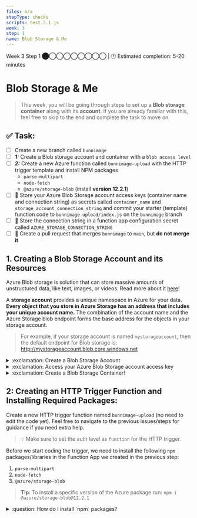 ```yaml
---
files: n/a
stepType: checks
scripts: test.3.1.js
week: 3
step: 1
name: Blob Storage & Me
---
```


Week 3 Step 1 ⬤◯◯◯◯◯◯◯◯ | 🕐 Estimated completion: 5-20 minutes
# Blob Storage & Me
> This week, you will be going through steps to set up a **Blob storage container** along with its **account**. If you are already familiar with this, feel free to skip to the end and complete the task to move on.

## ✅  Task:
- [ ]  Create a new branch called `bunnimage`
- [ ]  ***1:*** Create a Blob storage account and container with a `blob access level`
- [ ]  ***2:*** Create a new Azure function called `bunnimage-upload` with the HTTP trigger template and install NPM packages 
    - `parse-multipart`
    - `node-fetch`
    - `@azure/storage-blob` (install **version 12.2.1**)
- [ ]  🚀 Store your Azure Blob Storage account access keys (container name and connection string) as secrets called `container_name` and `storage_account_connection_string` and commit your starter (template) function code to `bunnimage-upload/index.js` on the `bunnimage` branch
- [ ]  🚀 Store the connection string in a function app configuration secret called `AZURE_STORAGE_CONNECTION_STRING`
- [ ] 🚀 Create a pull request that merges `bunnimage` to `main`, but **do not merge it**

## 1. Creating a Blob Storage Account and its Resources

Azure Blob storage is solution that can store massive amounts of unstructured data, like text, images, or videos. Read more about it [here](https://docs.microsoft.com/en-us/azure/storage/blobs/storage-blobs-introduction)!

A **storage account** provides a unique namespace in Azure for your data. **Every object that you store in Azure Storage has an address that includes your unique account name.** The combination of the account name and the Azure Storage blob endpoint forms the base address for the objects in your storage account. 

> For example, if your storage account is named `mystorageaccount`, then the default endpoint for Blob storage is: http://mystorageaccount.blob.core.windows.net

<details>
<summary>:exclamation: Create a Blob Storage Account</summary>
</br>

1. Navigate to your [Azure portal](https://portal.azure.com/#home).

2. In the Search Bar, search and click on "Storage accounts".

    ![image](https://user-images.githubusercontent.com/49426183/119739490-2b11d600-be37-11eb-8f7c-09faaf4b14b5.png)

3. Click on "Create storage account".

    ![image](https://user-images.githubusercontent.com/49426183/119739652-62808280-be37-11eb-90c4-9ca17e89e60e.png)

4. Fill out the storage account details like below, and click "Review + create".

    ![image](https://user-images.githubusercontent.com/49426183/119739390-03bb0900-be37-11eb-8b5c-49fa68035c73.png)

5. Click "Create".

    ![image](https://user-images.githubusercontent.com/49426183/119739970-eb97b980-be37-11eb-8c85-80691d285e95.png)

6. Wait for the screen to display "Your deployment is complete". Click "Go to resource". You're ready to create your Blob Storage container!

    ![image](https://user-images.githubusercontent.com/49426183/119740051-0f5aff80-be38-11eb-956c-59beeaa63b7d.png)

<br><br/>
</details>

<details>
<summary>:exclamation: Access your Azure Blob Storage account access key</summary>
</br>

1. Navigate to your storage account page.

2. On the left hand bar, click on Security + networking > Access Keys.

    ![image](https://user-images.githubusercontent.com/49426183/119740903-8fce3000-be39-11eb-9933-6383d2af0f9e.png)

3. Click "Show keys", and you can copy *one* of the connection strings' information.

<br><br/>
</details>

<details>
<summary>:exclamation: Create a Blob Storage Container!</summary>
</br>

1. Make sure you're on your storage account page in the Azure portal.

2. In the left menu for the storage account, scroll to the Data storage section, then select Containers.

    ![](https://user-images.githubusercontent.com/49426183/119740347-9f994480-be38-11eb-9d48-3381144fcf8f.PNG)

3. Select the + Container button.

    ![](https://user-images.githubusercontent.com/49426183/119740424-bdff4000-be38-11eb-8037-dd18adf72140.PNG)

4. Type a name for your new container. The container name must be lowercase, must start with a letter or number, and can include only letters, numbers, and the dash (-) character.

5. Set the level of public access to the container to "Blob (anonymous read access for blobs only)".

    ![image](https://user-images.githubusercontent.com/69332964/122659042-7ae77280-d141-11eb-8fcd-0f8b15fcafa3.png)

6. Select Create to create the container.
<br><br/>
</details>

## 2: Creating an HTTP Trigger Function and Installing Required Packages:

Create a new HTTP trigger function named `bunnimage-upload` (no need to edit the code yet). Feel free to navigate to the previous issues/steps for guidance if you need extra help. 

> 💡 Make sure to set the auth level as `function` for the HTTP trigger. 

Before we start coding the trigger, we need to install the following `npm` packages/libraries in the Function App we created in the previous step:

1. `parse-multipart`
2. `node-fetch`
3. `@azure/storage-blob`

> **Tip**: To install a specific version of the Azure package run: `npm i @azure/storage-blob@12.2.1`

<details>
<summary>:question: How do I install `npm` packages?</summary>
</br>

Click on the "Console" tab in the left panel under "Development Tools".

![https://user-images.githubusercontent.com/69332964/99189070-59e31d00-272d-11eb-80a4-17444e5fac65.png](https://user-images.githubusercontent.com/69332964/99189070-59e31d00-272d-11eb-80a4-17444e5fac65.png)

Inside the console (shown on the right panel), type in the following commands:

`npm init -y` <br />
[`npm install parse-multipart`](https://www.npmjs.com/package/parse-multipart) <br />
[`npm install node-fetch`](https://www.npmjs.com/package/node-fetch) <br />
[`npm install @azure/storage-blob`](https://www.npmjs.com/package/@azure/storage-blob) <br />

</details>
